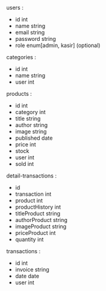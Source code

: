 users :

- id int
- name string
- email string
- password string
- role enum[admin, kasir] (optional)

categories :

- id int
- name string
- user int

products :

- id int
- category int
- title string
- author string
- image string
- published date
- price int
- stock
- user int
- sold int

detail-transactions :

- id
- transaction int
- product int
- productHistory int
- titleProduct string
- authorProduct string
- imageProduct string
- priceProduct int
- quantity int

transactions :

- id int
- invoice string
- date date
- user int
